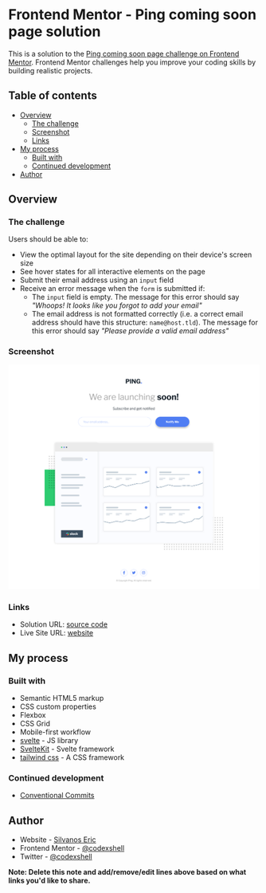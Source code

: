 # Frontend Mentor - Ping coming soon page solution

This is a solution to the [Ping coming soon page challenge on Frontend Mentor](https://www.frontendmentor.io/challenges/ping-single-column-coming-soon-page-5cadd051fec04111f7b848da). Frontend Mentor challenges help you improve your coding skills by building realistic projects.

## Table of contents

- [Overview](#overview)
  - [The challenge](#the-challenge)
  - [Screenshot](#screenshot)
  - [Links](#links)
- [My process](#my-process)
  - [Built with](#built-with)
  - [Continued development](#continued-development)
- [Author](#author)

## Overview

### The challenge

Users should be able to:

- View the optimal layout for the site depending on their device's screen size
- See hover states for all interactive elements on the page
- Submit their email address using an `input` field
- Receive an error message when the `form` is submitted if:
  - The `input` field is empty. The message for this error should say _"Whoops! It looks like you forgot to add your email"_
  - The email address is not formatted correctly (i.e. a correct email address should have this structure: `name@host.tld`). The message for this error should say _"Please provide a valid email address"_

### Screenshot

![](./screenshot.png)

### Links

- Solution URL: [source code](https://github.com/codexshell/ping-single-column-coming-soon-page)
- Live Site URL: [website](https://ping-single-column-coming-soon-page-snowy.vercel.app/)

## My process

### Built with

- Semantic HTML5 markup
- CSS custom properties
- Flexbox
- CSS Grid
- Mobile-first workflow
- [svelte](https://svelte.dev/) - JS library
- [SvelteKit](https://kit.svelte.dev/) - Svelte framework
- [tailwind css](https://tailwindcss.com/) - A CSS framework

### Continued development

- [Conventional Commits](https://www.conventionalcommits.org/en/v1.0.0/)

## Author

- Website - [Silvanos Eric](https://codexshell.github.io/)
- Frontend Mentor - [@codexshell](https://www.frontendmentor.io/profile/codexshell)
- Twitter - [@codexshell](https://twitter.com/codexshell)

**Note: Delete this note and add/remove/edit lines above based on what links you'd like to share.**
